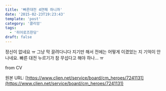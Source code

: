 ```yaml
---
title: '빠른대전 4연패 하니까'
date: '2015-02-23T19:23:43'
template: 'post'
category: '클리앙'
tags: 
  - '히어로즈한당'
draft: false
---
```


정신이 없네요 ㅠ 그냥 막 끌려다니다 지기만 해서 전에는 어떻게 이겼었는 지 기억이 안나네요. 빠른 대전 누르기가 참 무섭다고 해야 하나... ㅠ  
  
from CV

원본 URL: [https://www.clien.net/service/board/cm_heroes/7241131](https://www.clien.net/service/board/cm_heroes/7241131)